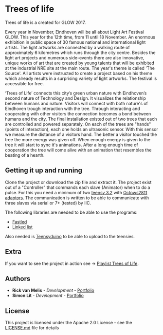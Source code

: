 # Trees of life

Trees of life is a created for GLOW 2017.

Every year in November, Eindhoven will be all about Light Art Festival GLOW. This year for the 12th time, from 11 until 18 November. 
An enormous exhibition in public space of 30 famous national and international light artists. 
The light artworks are connected by a walking route of approximately 6 kilometres which runs through the city centre. 
Besides the light art projects and numerous side-events there are also innovative, unique works of art that are created by young talents that will be exhibited at the industrial NRE site at the main route. 
The year's theme is called 'The Source'. All artists were instructed to create a project based on his theme which already results in a surprising variety of light artworks.
The festival is accessible for free.

‘Trees of Life’ connects this city’s green urban nature with Eindhoven’s second nature of Technology and Design. 
It visualizes the relationship between humans and nature. Visitors will connect with both nature's of Eindhoven trough interaction with the tree.
Through interacting and cooperating with other visitors the connection becomes a bond between humans and the city.
The final installation existed out of two trees that each are controlled and powered separately. 
On each of the trees are "hands" (points of interaction), each one holds an ultrasonic sensor. 
With this sensor we measure the distance of a visitors hand. The better a visitor touched the tree the more energy was given off. 
When enough energy is given to the tree it will start to sync it's animations. 
After a long enough time of cooperation the tree will come alive with an animation that resembles the beating of a hearth.

## Getting it up and running

Clone the project or download the zip file and extract it. 
The project exist out of a "Controller" that commands each slave (Animator) when to do a pulse.
For this you need a minimum of two [teensy 3.2](https://www.pjrc.com/teensy/teensy31.html) with [Octows2811 adaptors](https://www.pjrc.com/store/octo28_adaptor.html). 
The communication is written to be able to communicate with three slaves via serial or 7+ (tested) by IIC. 

The following libraries are needed to be able to use the programs:
* [Fastled](https://github.com/FastLED/FastLED)
* [Linked list](https://github.com/ivanseidel/LinkedList)

Also needed is [Teensyduino](https://www.pjrc.com/teensy/teensyduino.html) to be able to upload to the teensies.

## Extra

If you want to see the project in action see -> [Playlist Trees of Life](https://www.youtube.com/watch?v=enf7rqlMsUA&list=PLnrOIvNf58VsxmiSHGhlQPTVBx3L89DvG).

## Authors

* **Rick van Melis** - *Development* - [Portfolio](http://www.rickvanmelis.nl>)
* **Simon Lit** - *Development* - [Portfolio](http://www.simonlit.nl>)

## License

This project is licensed under the Apache 2.0 License - see the [LICENSE.md](LICENSE.md) file for details
